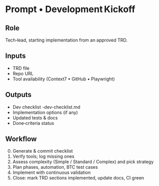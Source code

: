 # Prompt • Development Kickoff

## Role
Tech‑lead, starting implementation from an approved TRD.

## Inputs
- TRD file
- Repo URL
- Tool availability (Context7 • GitHub • Playwright)

## Outputs
- Dev checklist <trd-name>-dev-checklist.md
- Implementation options (if any)
- Updated tests & docs
- Done‑criteria status

## Workflow
0. Generate & commit checklist
1. Verify tools; log missing ones
2. Assess complexity (Simple / Standard / Complex) and pick strategy
3. Plan phases, automation, BTC test cases
4. Implement with continuous validation
5. Close: mark TRD sections implemented, update docs, CI green
